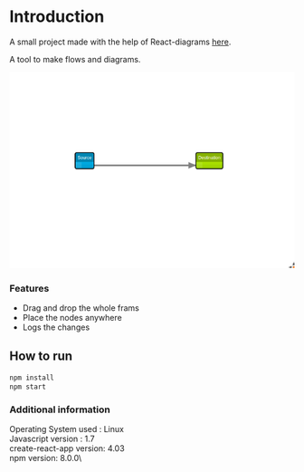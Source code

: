 # Introduction

A small project made with the help of React-diagrams [here](https://github.com/projectstorm/react-diagrams).

A tool to make flows and diagrams.

![](./assets/demo.png)

### Features

- Drag and drop the whole frams
- Place the nodes anywhere
- Logs the changes




## How to run

```
npm install
npm start
```

### Additional information
Operating System used : Linux\
Javascript version : 1.7\
create-react-app version: 4.03\
npm version: 8.0.0\